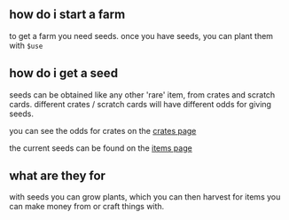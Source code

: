 <script>
  import DocsTemplate from "$lib/components/docs/DocsTemplate.svelte"
</script>

<DocsTemplate title='farms' />

## how do i start a farm

to get a farm you need seeds. once you have seeds, you can plant them with `$use`

## how do i get a seed

seeds can be obtained like any other 'rare' item, from crates and scratch cards. different crates / scratch cards will have different odds for giving seeds.

you can see the odds for crates on the [crates page](/docs/economy/items/crates)

the current seeds can be found on the [items page](/item)

## what are they for

with seeds you can grow plants, which you can then harvest for items you can make money from or craft things with.

